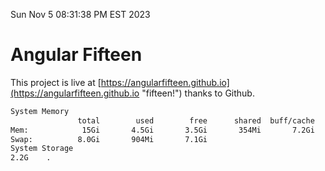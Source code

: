Sun Nov  5 08:31:38 PM EST 2023

# Angular Fifteen


This project is live at [https://angularfifteen.github.io](https://angularfifteen.github.io "fifteen!") thanks to Github.

```bash
System Memory
               total        used        free      shared  buff/cache   available
Mem:            15Gi       4.5Gi       3.5Gi       354Mi       7.2Gi        10Gi
Swap:          8.0Gi       904Mi       7.1Gi
System Storage
2.2G	.
